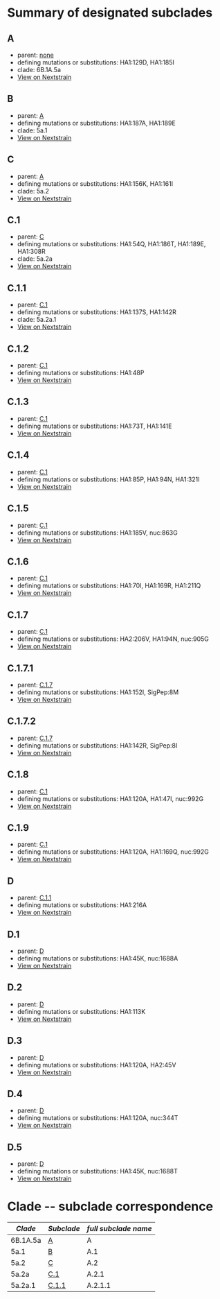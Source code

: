 # Summary of designated subclades
## A
 * parent: [none](#none)
 * defining mutations or substitutions: HA1:129D, HA1:185I
 * clade: 6B.1A.5a
 * [View on Nextstrain](https://nextstrain.org/seasonal-flu/h1n1pdm/na/6y?branchLabel=Subclade&c=subclade&label=Subclade:A)

## B
 * parent: [A](#A)
 * defining mutations or substitutions: HA1:187A, HA1:189E
 * clade: 5a.1
 * [View on Nextstrain](https://nextstrain.org/seasonal-flu/h1n1pdm/na/6y?branchLabel=Subclade&c=subclade&label=Subclade:B)

## C
 * parent: [A](#A)
 * defining mutations or substitutions: HA1:156K, HA1:161I
 * clade: 5a.2
 * [View on Nextstrain](https://nextstrain.org/seasonal-flu/h1n1pdm/na/6y?branchLabel=Subclade&c=subclade&label=Subclade:C)

## C.1
 * parent: [C](#C)
 * defining mutations or substitutions: HA1:54Q, HA1:186T, HA1:189E, HA1:308R
 * clade: 5a.2a
 * [View on Nextstrain](https://nextstrain.org/seasonal-flu/h1n1pdm/na/6y?branchLabel=Subclade&c=subclade&label=Subclade:C.1)

## C.1.1
 * parent: [C.1](#C1)
 * defining mutations or substitutions: HA1:137S, HA1:142R
 * clade: 5a.2a.1
 * [View on Nextstrain](https://nextstrain.org/seasonal-flu/h1n1pdm/na/6y?branchLabel=Subclade&c=subclade&label=Subclade:C.1.1)

## C.1.2
 * parent: [C.1](#C1)
 * defining mutations or substitutions: HA1:48P
 * [View on Nextstrain](https://nextstrain.org/seasonal-flu/h1n1pdm/na/6y?branchLabel=Subclade&c=subclade&label=Subclade:C.1.2)

## C.1.3
 * parent: [C.1](#C1)
 * defining mutations or substitutions: HA1:73T, HA1:141E
 * [View on Nextstrain](https://nextstrain.org/seasonal-flu/h1n1pdm/na/6y?branchLabel=Subclade&c=subclade&label=Subclade:C.1.3)

## C.1.4
 * parent: [C.1](#C1)
 * defining mutations or substitutions: HA1:85P, HA1:94N, HA1:321I
 * [View on Nextstrain](https://nextstrain.org/seasonal-flu/h1n1pdm/na/6y?branchLabel=Subclade&c=subclade&label=Subclade:C.1.4)

## C.1.5
 * parent: [C.1](#C1)
 * defining mutations or substitutions: HA1:185V, nuc:863G
 * [View on Nextstrain](https://nextstrain.org/seasonal-flu/h1n1pdm/na/6y?branchLabel=Subclade&c=subclade&label=Subclade:C.1.5)

## C.1.6
 * parent: [C.1](#C1)
 * defining mutations or substitutions: HA1:70I, HA1:169R, HA1:211Q
 * [View on Nextstrain](https://nextstrain.org/seasonal-flu/h1n1pdm/na/6y?branchLabel=Subclade&c=subclade&label=Subclade:C.1.6)

## C.1.7
 * parent: [C.1](#C1)
 * defining mutations or substitutions: HA2:206V, HA1:94N, nuc:905G
 * [View on Nextstrain](https://nextstrain.org/seasonal-flu/h1n1pdm/na/6y?branchLabel=Subclade&c=subclade&label=Subclade:C.1.7)

## C.1.7.1
 * parent: [C.1.7](#C17)
 * defining mutations or substitutions: HA1:152I, SigPep:8M
 * [View on Nextstrain](https://nextstrain.org/seasonal-flu/h1n1pdm/na/6y?branchLabel=Subclade&c=subclade&label=Subclade:C.1.7.1)

## C.1.7.2
 * parent: [C.1.7](#C17)
 * defining mutations or substitutions: HA1:142R, SigPep:8I
 * [View on Nextstrain](https://nextstrain.org/seasonal-flu/h1n1pdm/na/6y?branchLabel=Subclade&c=subclade&label=Subclade:C.1.7.2)

## C.1.8
 * parent: [C.1](#C1)
 * defining mutations or substitutions: HA1:120A, HA1:47I, nuc:992G
 * [View on Nextstrain](https://nextstrain.org/seasonal-flu/h1n1pdm/na/6y?branchLabel=Subclade&c=subclade&label=Subclade:C.1.8)

## C.1.9
 * parent: [C.1](#C1)
 * defining mutations or substitutions: HA1:120A, HA1:169Q, nuc:992G
 * [View on Nextstrain](https://nextstrain.org/seasonal-flu/h1n1pdm/na/6y?branchLabel=Subclade&c=subclade&label=Subclade:C.1.9)

## D
 * parent: [C.1.1](#C11)
 * defining mutations or substitutions: HA1:216A
 * [View on Nextstrain](https://nextstrain.org/seasonal-flu/h1n1pdm/na/6y?branchLabel=Subclade&c=subclade&label=Subclade:D)

## D.1
 * parent: [D](#D)
 * defining mutations or substitutions: HA1:45K, nuc:1688A
 * [View on Nextstrain](https://nextstrain.org/seasonal-flu/h1n1pdm/na/6y?branchLabel=Subclade&c=subclade&label=Subclade:D.1)

## D.2
 * parent: [D](#D)
 * defining mutations or substitutions: HA1:113K
 * [View on Nextstrain](https://nextstrain.org/seasonal-flu/h1n1pdm/na/6y?branchLabel=Subclade&c=subclade&label=Subclade:D.2)

## D.3
 * parent: [D](#D)
 * defining mutations or substitutions: HA1:120A, HA2:45V
 * [View on Nextstrain](https://nextstrain.org/seasonal-flu/h1n1pdm/na/6y?branchLabel=Subclade&c=subclade&label=Subclade:D.3)

## D.4
 * parent: [D](#D)
 * defining mutations or substitutions: HA1:120A, nuc:344T
 * [View on Nextstrain](https://nextstrain.org/seasonal-flu/h1n1pdm/na/6y?branchLabel=Subclade&c=subclade&label=Subclade:D.4)

## D.5
 * parent: [D](#D)
 * defining mutations or substitutions: HA1:45K, nuc:1688T
 * [View on Nextstrain](https://nextstrain.org/seasonal-flu/h1n1pdm/na/6y?branchLabel=Subclade&c=subclade&label=Subclade:D.5)

# Clade -- subclade correspondence
|*Clade*|*Subclade*|*full subclade name*|
|-------------|---------|----------------------|
|6B.1A.5a|[A](#A)|A|
|5a.1|[B](#B)|A.1|
|5a.2|[C](#C)|A.2|
|5a.2a|[C.1](#C1)|A.2.1|
|5a.2a.1|[C.1.1](#C11)|A.2.1.1|
